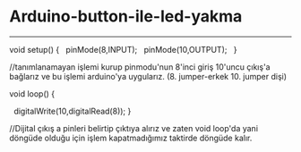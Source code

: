 # Arduino-button-ile-led-yakma
--------------------------------------------

void setup() {
  pinMode(8,INPUT);
  pinMode(10,OUTPUT);
  } 

//tanımlanamayan işlemi kurup pinmodu'nun 8'inci giriş 10'uncu çıkış'a bağlarız ve bu işlemi arduino'ya uygularız.
(8. jumper-erkek 10. jumper dişi) 

void loop() { 

  digitalWrite(10,digitalRead(8));
} 

//Dijital çıkış a pinleri belirtip çıktıya alırız ve zaten void loop'da yani döngüde olduğu için işlem kapatmadığımız taktirde döngüde kalır.
